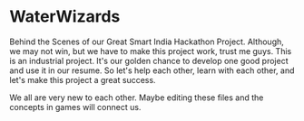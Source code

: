 # WaterWizards
Behind the Scenes of our Great Smart India Hackathon Project.
Although, we may not win, but we have to make this project work, trust me guys. This is an industrial project. It's our golden chance to develop one good project and use it in our resume.
So let's help each other, learn with each other, and let's make this project a great success.

We all are very new to each other. Maybe editing these files and the concepts in games will connect us.
